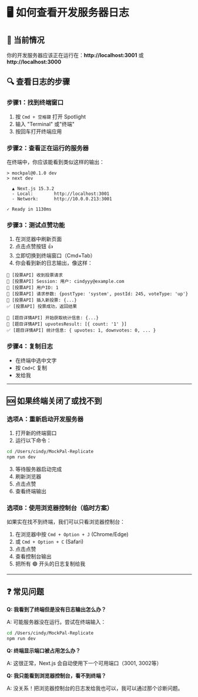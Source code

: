 # 🖥️ 如何查看开发服务器日志

## 📍 当前情况

你的开发服务器应该正在运行在：**http://localhost:3001** 或 **http://localhost:3000**

## 🔍 查看日志的步骤

### 步骤1：找到终端窗口

1. 按 `Cmd + 空格键` 打开 Spotlight
2. 输入 "Terminal" 或"终端"
3. 按回车打开终端应用

### 步骤2：查看正在运行的服务器

在终端中，你应该能看到类似这样的输出：

```
> mockpal@0.1.0 dev
> next dev

  ▲ Next.js 15.3.2
  - Local:        http://localhost:3001
  - Network:      http://10.0.0.213:3001

✓ Ready in 1130ms
```

### 步骤3：测试点赞功能

1. 在浏览器中刷新页面
2. 点击点赞按钮 👍
3. 立即切换到终端窗口（Cmd+Tab）
4. 你会看到新的日志输出，像这样：

```
🔵 [投票API] 收到投票请求
🔵 [投票API] Session: 用户: cindyyy@example.com
🔵 [投票API] 用户ID: 1
🔵 [投票API] 请求参数: {postType: 'system', postId: 245, voteType: 'up'}
🔵 [投票API] 插入新投票: {...}
✅ [投票API] 投票成功，返回结果

🔵 [题目详情API] 开始获取统计信息: {...}
🔵 [题目详情API] upvotesResult: [{ count: '1' }]
✅ [题目详情API] 统计信息: { upvotes: 1, downvotes: 0, ... }
```

### 步骤4：复制日志

- 在终端中选中文字
- 按 `Cmd+C` 复制
- 发给我

---

## 🆘 如果终端关闭了或找不到

### 选项A：重新启动开发服务器

1. 打开新的终端窗口
2. 运行以下命令：

```bash
cd /Users/cindy/MockPal-Replicate
npm run dev
```

3. 等待服务器启动完成
4. 刷新浏览器
5. 点击点赞
6. 查看终端输出

### 选项B：使用浏览器控制台（临时方案）

如果实在找不到终端，我们可以只看浏览器控制台：

1. 在浏览器中按 `Cmd + Option + J` (Chrome/Edge)
2. 或 `Cmd + Option + C` (Safari)
3. 点击点赞
4. 查看控制台输出
5. 把所有 🟢 开头的日志复制给我

---

## ❓ 常见问题

**Q: 我看到了终端但是没有日志输出怎么办？**

A: 可能服务器没在运行。尝试在终端输入：
```bash
cd /Users/cindy/MockPal-Replicate
npm run dev
```

**Q: 终端显示端口被占用怎么办？**

A: 这很正常，Next.js 会自动使用下一个可用端口（3001, 3002等）

**Q: 我只能看到浏览器控制台，看不到终端？**

A: 没关系！把浏览器控制台的日志发给我也可以，我可以通过那个诊断问题。

